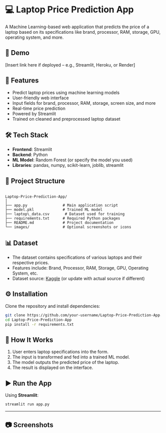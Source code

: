 # 💻 Laptop Price Prediction App

A Machine Learning-based web application that predicts the price of a laptop based on its specifications like brand, processor, RAM, storage, GPU, operating system, and more.

## 🚀 Demo

[Insert link here if deployed – e.g., Streamlit, Heroku, or Render]

## 📌 Features

- Predict laptop prices using machine learning models
- User-friendly web interface
- Input fields for brand, processor, RAM, storage, screen size, and more
- Real-time price prediction
- Powered by Streamlit
- Trained on cleaned and preprocessed laptop dataset

## 🛠️ Tech Stack

- **Frontend**: Streamlit  
- **Backend**: Python  
- **ML Model**: Random Forest (or specify the model you used)  
- **Libraries**: pandas, numpy, scikit-learn, joblib, streamlit

## 📂 Project Structure

```

Laptop-Price-Prediction-App/
│
├── app.py                # Main application script
├── model.pkl             # Trained ML model
├── laptop\_data.csv       # Dataset used for training
├── requirements.txt      # Required Python packages
├── README.md             # Project documentation
└── images/               # Optional screenshots or icons

````

## 📊 Dataset

- The dataset contains specifications of various laptops and their respective prices.
- Features include: Brand, Processor, RAM, Storage, GPU, Operating System, etc.
- Dataset source: [Kaggle](https://www.kaggle.com/datasets/muhammadadiltariq/laptops-prices-dataset) (or update with actual source if different)

## ⚙️ Installation

Clone the repository and install dependencies:

```bash
git clone https://github.com/your-username/Laptop-Price-Prediction-App.git
cd Laptop-Price-Prediction-App
pip install -r requirements.txt
````

## 🧠 How It Works

1. User enters laptop specifications into the form.
2. The input is transformed and fed into a trained ML model.
3. The model outputs the predicted price of the laptop.
4. The result is displayed on the interface.

## ▶️ Run the App

Using **Streamlit**:

```bash
streamlit run app.py
```

---

## 📷 Screenshots

